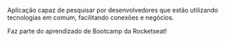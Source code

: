 Aplicação capaz de pesquisar por desenvolvedores que estão utilizando tecnologias em comum, facilitando conexões e negócios.

Faz parte do aprendizado de Bootcamp da Rocketseat!

